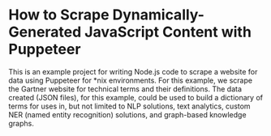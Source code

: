 # How to Scrape Dynamically-Generated JavaScript Content with Puppeteer

This is an example project for writing Node.js code to scrape a website for data using Puppeteer for *nix environments. For this example, we scrape the Gartner website for technical terms and their definitions. The data created (JSON files), for this example, could be used to build a dictionary of terms for uses in, but not limited to NLP solutions, text analytics, custom NER (named entity recognition) solutions, and graph-based knowledge graphs.

